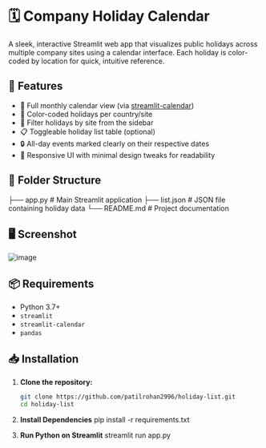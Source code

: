 # 🗓️ Company Holiday Calendar

A sleek, interactive Streamlit web app that visualizes public holidays across multiple company sites using a calendar interface. Each holiday is color-coded by location for quick, intuitive reference.

## 🔧 Features

- 📅 Full monthly calendar view (via [streamlit-calendar](https://github.com/im-perativa/streamlit-calendar))
- 🎨 Color-coded holidays per country/site
- 📍 Filter holidays by site from the sidebar
- 📋 Toggleable holiday list table (optional)
- 🔒 All-day events marked clearly on their respective dates
- 🧩 Responsive UI with minimal design tweaks for readability

## 📁 Folder Structure

├── app.py # Main Streamlit application
├── list.json # JSON file containing holiday data
└── README.md # Project documentation

## 🖥️ Screenshot
![image](https://github.com/user-attachments/assets/231f38a2-b856-44f4-b2a3-0ba782d7b8a0)

## 📦 Requirements

- Python 3.7+
- `streamlit`
- `streamlit-calendar`
- `pandas`

## 📥 Installation

1. **Clone the repository:**

   ```bash
   git clone https://github.com/patilrohan2996/holiday-list.git
   cd holiday-list

2. **Install Dependencies**
   pip install -r requirements.txt

3. **Run Python on Streamlit**
   streamlit run app.py
